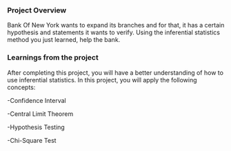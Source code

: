 ### Project Overview

 Bank Of New York wants to expand its branches and for that, it has a certain hypothesis and statements it wants to verify. Using the inferential statistics method you just learned, help the bank.


### Learnings from the project

 After completing this project, you will have a better understanding of how to use inferential statistics. In this project, you will apply the following concepts:

-Confidence Interval

-Central Limit Theorem

-Hypothesis Testing

-Chi-Square Test


